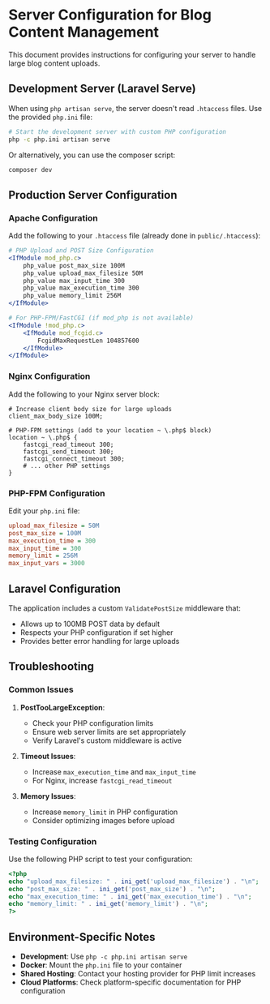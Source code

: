 # Server Configuration for Blog Content Management

This document provides instructions for configuring your server to handle large blog content uploads.

## Development Server (Laravel Serve)

When using `php artisan serve`, the server doesn't read `.htaccess` files. Use the provided `php.ini` file:

```bash
# Start the development server with custom PHP configuration
php -c php.ini artisan serve
```

Or alternatively, you can use the composer script:

```bash
composer dev
```

## Production Server Configuration

### Apache Configuration

Add the following to your `.htaccess` file (already done in `public/.htaccess`):

```apache
# PHP Upload and POST Size Configuration
<IfModule mod_php.c>
    php_value post_max_size 100M
    php_value upload_max_filesize 50M
    php_value max_input_time 300
    php_value max_execution_time 300
    php_value memory_limit 256M
</IfModule>

# For PHP-FPM/FastCGI (if mod_php is not available)
<IfModule !mod_php.c>
    <IfModule mod_fcgid.c>
        FcgidMaxRequestLen 104857600
    </IfModule>
</IfModule>
```

### Nginx Configuration

Add the following to your Nginx server block:

```nginx
# Increase client body size for large uploads
client_max_body_size 100M;

# PHP-FPM settings (add to your location ~ \.php$ block)
location ~ \.php$ {
    fastcgi_read_timeout 300;
    fastcgi_send_timeout 300;
    fastcgi_connect_timeout 300;
    # ... other PHP settings
}
```

### PHP-FPM Configuration

Edit your `php.ini` file:

```ini
upload_max_filesize = 50M
post_max_size = 100M
max_execution_time = 300
max_input_time = 300
memory_limit = 256M
max_input_vars = 3000
```

## Laravel Configuration

The application includes a custom `ValidatePostSize` middleware that:
- Allows up to 100MB POST data by default
- Respects your PHP configuration if set higher
- Provides better error handling for large uploads

## Troubleshooting

### Common Issues

1. **PostTooLargeException**: 
   - Check your PHP configuration limits
   - Ensure web server limits are set appropriately
   - Verify Laravel's custom middleware is active

2. **Timeout Issues**:
   - Increase `max_execution_time` and `max_input_time`
   - For Nginx, increase `fastcgi_read_timeout`

3. **Memory Issues**:
   - Increase `memory_limit` in PHP configuration
   - Consider optimizing images before upload

### Testing Configuration

Use the following PHP script to test your configuration:

```php
<?php
echo "upload_max_filesize: " . ini_get('upload_max_filesize') . "\n";
echo "post_max_size: " . ini_get('post_max_size') . "\n";
echo "max_execution_time: " . ini_get('max_execution_time') . "\n";
echo "memory_limit: " . ini_get('memory_limit') . "\n";
?>
```

## Environment-Specific Notes

- **Development**: Use `php -c php.ini artisan serve`
- **Docker**: Mount the `php.ini` file to your container
- **Shared Hosting**: Contact your hosting provider for PHP limit increases
- **Cloud Platforms**: Check platform-specific documentation for PHP configuration